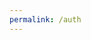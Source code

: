 ```yaml
---
permalink: /auth
---
```


<script>
    const url = new URL(location.href);

    const urlParams = url.searchParams;

    const code = urlParams.get("code");

    console.log(code);
    const token = getToken(code);
    console.log(token);


    async function getToken(code) {
        const { access_token } = await fetch("https://github.com/login/oauth",
                {
                    code,
                    "{{ site.client_id }}",
                    "{{ site.client_secret }}"
                },
                {
                    method: "POST",
                    headers: {
                        "Accept" : "application/json",
                    }
                })
                .then(response => response.json())
                .then(data => {
                    console.log(data);
                })
                .catch(error => console.log(error));
    }

    
</script>